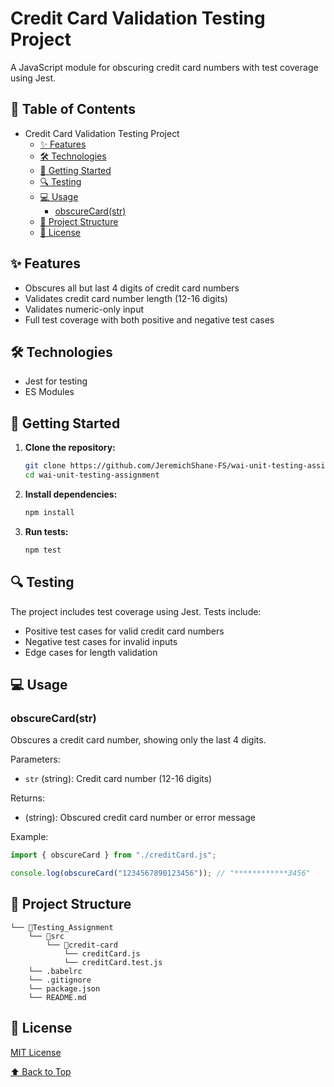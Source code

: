 # Credit Card Validation Testing Project

A JavaScript module for obscuring credit card numbers with test coverage using Jest.

## 📑 Table of Contents

- Credit Card Validation Testing Project
  - [✨ Features](#-features)
  - [🛠️ Technologies](#️-technologies)
  - [🚀 Getting Started](#-getting-started)
  - [🔍 Testing](#-testing)
  - [💻 Usage](#-usage)
    - [obscureCard(str)](#obscurecardstr)
  - [📂 Project Structure](#-project-structure)
  - [📝 License](#-license)

## ✨ Features

- Obscures all but last 4 digits of credit card numbers
- Validates credit card number length (12-16 digits)
- Validates numeric-only input
- Full test coverage with both positive and negative test cases

## 🛠️ Technologies

- Jest for testing
- ES Modules

## 🚀 Getting Started

1. **Clone the repository:**

   ```bash
   git clone https://github.com/JeremichShane-FS/wai-unit-testing-assignment.git
   cd wai-unit-testing-assignment
   ```

2. **Install dependencies:**

   ```bash
   npm install
   ```

3. **Run tests:**
   ```bash
   npm test
   ```

## 🔍 Testing

The project includes test coverage using Jest. Tests include:

- Positive test cases for valid credit card numbers
- Negative test cases for invalid inputs
- Edge cases for length validation

## 💻 Usage

### obscureCard(str)

Obscures a credit card number, showing only the last 4 digits.

Parameters:

- `str` (string): Credit card number (12-16 digits)

Returns:

- (string): Obscured credit card number or error message

Example:

```javascript
import { obscureCard } from "./creditCard.js";

console.log(obscureCard("1234567890123456")); // "************3456"
```

## 📂 Project Structure

```
└── 📁Testing_Assignment
    └── 📁src
        └── 📁credit-card
            └── creditCard.js
            └── creditCard.test.js
    └── .babelrc
    └── .gitignore
    └── package.json
    └── README.md
```

## 📝 License

[MIT License](https://choosealicense.com/licenses/mit/)

[⬆️ Back to Top](#-table-of-contents)
